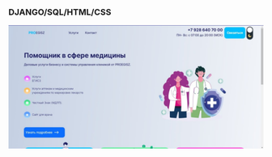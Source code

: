 ### DJANGO/SQL/HTML/CSS

![Alt-текст](https://github.com/islamhadjime/med/blob/main/static/img/assets_3.jpg "Card")
